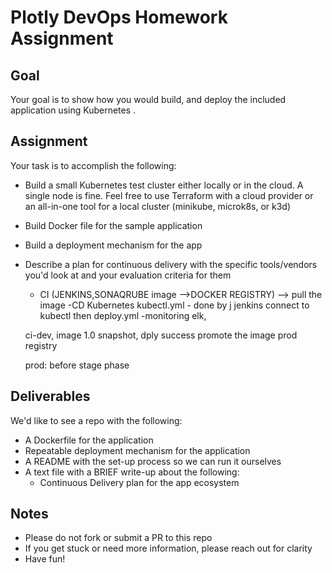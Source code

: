 # Plotly DevOps Homework Assignment

## Goal

Your goal is to show how you would build, and deploy the included application
using Kubernetes .

## Assignment

Your task is to accomplish the following:

- Build a small Kubernetes test cluster either locally or in the cloud. A single
  node is fine. Feel free to use Terraform with a cloud provider or an
  all-in-one tool for a local cluster (minikube, microk8s, or k3d)
- Build Docker file for the sample application
- Build a deployment mechanism for the app
- Describe a plan for continuous delivery with the specific tools/vendors you'd
  look at and your evaluation criteria for them
  
  - CI (JENKINS,SONAQRUBE image -->DOCKER REGISTRY) --> pull the image
  -CD Kubernetes kubectl.yml - done by j
  jenkins connect to kubectl then deploy.yml
  -monitoring elk,
  
  ci-dev, image 1.0 snapshot, dply success promote the image 
  prod registry
  
  
  prod: before stage phase 

## Deliverables

We'd like to see a repo with the following:

- A Dockerfile for the application
- Repeatable deployment mechanism for the application
- A README with the set-up process so we can run it ourselves
- A text file with a BRIEF write-up about the following:
  - Continuous Delivery plan for the app ecosystem
  
## Notes

- Please do not fork or submit a PR to this repo
- If you get stuck or need more information, please reach out for clarity
- Have fun!

